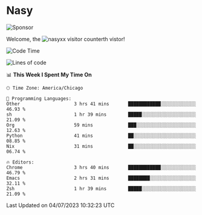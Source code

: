 # Nasy

<!--
<p align="center">
<img height="200" src="https://github-readme-stats.vercel.app/api?username=nasyxx&count_private=true&show_icons=true&theme=dracula&include_all_commits=true"/>
<img height="200" src="https://github-readme-stats.vercel.app/api/top-langs/?username=nasyxx&theme=dracula&hide=html,jupyter+notebook&count_private=true&show_icons=true"/>
</p>

  
----------------
-->

![Sponsor](https://img.shields.io/static/v1.svg?label=Sponsor&message=%E2%9D%A4&logo=GitHub&style=flat&color=pink)
 
Welcome, the ![nasyxx visitor counter](https://count.getloli.com/get/@nasyxx?theme=rule34)th vistor!
 
<!--START_SECTION:waka-->
![Code Time](http://img.shields.io/badge/Code%20Time-3%2C590%20hrs%209%20mins-blue)

![Lines of code](https://img.shields.io/badge/From%20Hello%20World%20I%27ve%20Written-6.3%20million%20lines%20of%20code-blue)

📊 **This Week I Spent My Time On** 

```text
🕑︎ Time Zone: America/Chicago

💬 Programming Languages: 
Other                    3 hrs 41 mins       ████████████░░░░░░░░░░░░░   46.93 % 
sh                       1 hr 39 mins        █████░░░░░░░░░░░░░░░░░░░░   21.09 % 
Org                      59 mins             ███░░░░░░░░░░░░░░░░░░░░░░   12.63 % 
Python                   41 mins             ██░░░░░░░░░░░░░░░░░░░░░░░   08.85 % 
Nix                      31 mins             ██░░░░░░░░░░░░░░░░░░░░░░░   06.74 % 

🔥 Editors: 
Chrome                   3 hrs 40 mins       ████████████░░░░░░░░░░░░░   46.79 % 
Emacs                    2 hrs 31 mins       ████████░░░░░░░░░░░░░░░░░   32.11 % 
Zsh                      1 hr 39 mins        █████░░░░░░░░░░░░░░░░░░░░   21.09 % 
```


 Last Updated on 04/07/2023 10:32:23 UTC
<!--END_SECTION:waka-->

<!-- ![visitors](https://visitor-badge.laobi.icu/badge?page_id=nasyxx.nasyxx) -->
